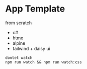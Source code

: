 # App Template

from scratch

- c#
- htmx
- alpine
- tailwind + daisy ui

```
dontet watch
npm run watch && npm run watch:css
```